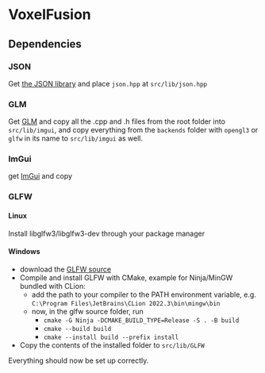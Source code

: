 # VoxelFusion
## Dependencies
### JSON
Get [the JSON library](https://github.com/nlohmann/json) and place `json.hpp` at `src/lib/json.hpp` 
### GLM
Get [GLM](https://github.com/g-truc/glm) and copy all the .cpp and .h files from the root folder into `src/lib/imgui`, and copy everything from the `backends` folder with `opengl3` or `glfw` in its name to `src/lib/imgui` as well.
### ImGui
get [ImGui](https://github.com/ocornut/imgui) and copy

### GLFW
#### Linux
Install libglfw3/libglfw3-dev through your package manager
#### Windows
- download the [GLFW source](https://www.glfw.org/download.html)
- Compile and install GLFW with CMake, example for Ninja/MinGW bundled with CLion:
  - add the path to your compiler to the PATH environment variable, e.g. `C:\Program Files\JetBrains\CLion 2022.3\bin\mingw\bin`
  - now, in the glfw source folder, run
    - `cmake -G Ninja -DCMAKE_BUILD_TYPE=Release -S . -B build`
    - `cmake --build build`
    - `cmake --install build --prefix install`
- Copy the contents of the installed folder to `src/lib/GLFW`

Everything should now be set up correctly.
